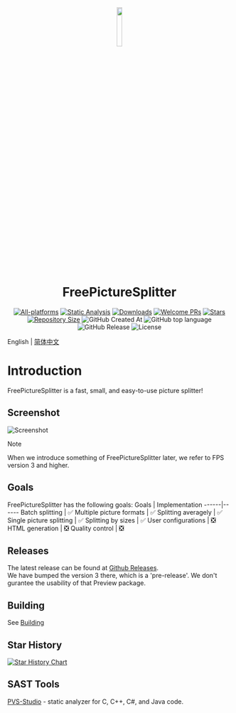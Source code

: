 <div align=center>
<img src="src/resources/fps.ico" width="15%" height="15%">
<h1>FreePictureSplitter</h1>

[![All-platforms](https://img.shields.io/github/actions/workflow/status/zxunge/FreePictureSplitter/build.yml?style=flat-square)](https://github.com/zxunge/FreePictureSplitter/actions/workflows/build.yml)
[![Static Analysis](https://img.shields.io/github/actions/workflow/status/zxunge/FreePictureSplitter/static-analysis.yml?style=flat-square)](https://github.com/zxunge/FreePictureSplitter/actions/workflows/static-analysis.yml)
[![Downloads](https://img.shields.io/github/downloads/zxunge/FreePictureSplitter/total.svg?maxAge=2592001&style=flat-square)](https://github.com/zxunge/FreePictureSplitter/releases/)
[![Welcome PRs](https://img.shields.io/badge/PRs-welcome-brightgreen.svg?style=flat-square)](https://github.com/zxunge/FreePictureSplitter/pulls)
[![Stars](https://img.shields.io/github/stars/zxunge/FreePictureSplitter?style=flat-square)](https://github.com/zxunge/FreePictureSplitter/stargazers)
[![Repository Size](https://img.shields.io/github/repo-size/zxunge/FreePictureSplitter?style=flat-square)](https://github.com/zxunge/FreePictureSplitter)
<img alt="GitHub Created At" src="https://img.shields.io/github/created-at/zxunge/FreePictureSplitter?style=flat-square" />
<img alt="GitHub top language" src="https://img.shields.io/github/languages/top/zxunge/FreePictureSplitter?style=flat-square" />
<img alt="GitHub Release" src="https://img.shields.io/github/v/release/zxunge/FreePictureSplitter?style=flat-square" />
<img alt="License" src="https://img.shields.io/github/license/zxunge/FreePictureSplitter?style=flat-square" />
</div>

English | [简体中文](docs/zh/index.md)

# Introduction
FreePictureSplitter is a fast, small, and easy-to-use picture splitter!

## Screenshot
![Screenshot](docs/assets/Screenshot2.gif "FPS Screenshot")

> [!Note]
> When we introduce something of FreePictureSplitter later, we refer to FPS version 3 and higher.

## Goals 
FreePictureSplitter has the following goals:
Goals | Implementation
------|------
Batch splitting | ✅
Multiple picture formats | ✅
Splitting averagely | ✅
Single picture splitting | ✅
Splitting by sizes | ✅
User configurations | ❎
HTML generation | ❎
Quality control | ❎

## Releases
The latest release can be found at [Github Releases](https://github.com/zxunge/FreePictureSplitter/releases).
<br /> We have bumped the version 3 there, which is a 'pre-release'. We don't gurantee the usability of that Preview package.

## Building
See [Building](docs/en/build.md)

## Star History

[![Star History Chart](https://api.star-history.com/svg?repos=zxunge/FreePictureSplitter&type=Date)](https://star-history.com/#zxunge/FreePictureSplitter&Date)

## SAST Tools

[PVS-Studio](https://pvs-studio.com/en/pvs-studio/?utm_source=website&utm_medium=github&utm_campaign=open_source) - static analyzer for C, C++, C#, and Java code.

